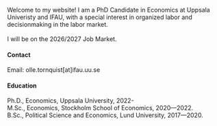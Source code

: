 
Welcome to my website! I am a PhD Candidate in Economics at Uppsala Univeristy and IFAU, with a special interest in organized labor and decisionmaking in the labor market. \
\
I will be on the 2026/2027 Job Market.
#### Contact

Email: olle.tornquist[at]ifau.uu.se

#### Education
Ph.D., Economics, Uppsala University, 2022-\
M.Sc., Economics, Stockholm School of Economics, 2020—2022.\
B.Sc., Political Science and Economics, Lund University, 2017—2020.


